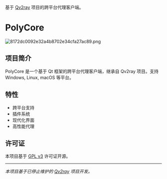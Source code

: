 基于 [Qv2ray](https://github.com/Qv2ray/Qv2ray) 项目的跨平台代理客户端。

# PolyCore

![8172dc0092e32a4b8702e34cfa27ac89.png](https://i.mji.rip/2025/08/20/8172dc0092e32a4b8702e34cfa27ac89.png)

## 项目简介

PolyCore 是一个基于 Qt 框架的跨平台代理客户端，继承自 Qv2ray 项目。支持 Windows, Linux, macOS 等平台。

## 特性

- 跨平台支持
- 插件系统
- 现代化界面
- 高性能代理

## 许可证

本项目基于 [GPL v3](https://www.gnu.org/licenses/gpl-3.0) 许可证开源。

---

*本项目基于已停止维护的 [Qv2ray](https://github.com/Qv2ray/Qv2ray) 项目开发。*
